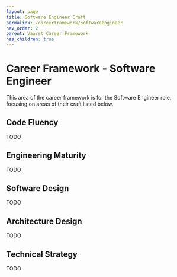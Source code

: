 ```yaml
---
layout: page
title: Software Engineer Craft
permalink: /careerframework/softwareengineer
nav_order: 2
parent: Vaarst Career Framework
has_children: true
---
```


# Career Framework - Software Engineer

This area of the career framework is for the Software Engineer role, focusing on areas of their craft listed below.

## Code Fluency
TODO

## Engineering Maturity
TODO

## Software Design
TODO

## Architecture Design
TODO

## Technical Strategy
TODO